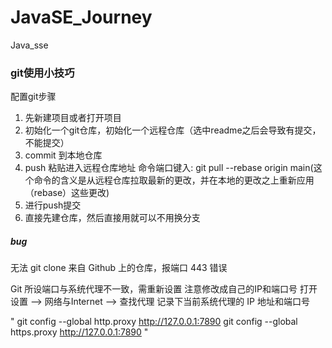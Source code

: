 # JavaSE_Journey
Java_sse




### git使用小技巧
配置git步骤
1. 先新建项目或者打开项目
2. 初始化一个git仓库，初始化一个远程仓库（选中readme之后会导致有提交，不能提交）
3. commit 到本地仓库
4. push 粘贴进入远程仓库地址
命令端口键入: git pull --rebase origin main(这个命令的含义是从远程仓库拉取最新的更改，并在本地的更改之上重新应用（rebase）这些更改)
5. 进行push提交
6. 直接先建仓库，然后直接用就可以不用换分支

##### bug
无法 git clone 来自 Github 上的仓库，报端口 443 错误

Git 所设端口与系统代理不一致，需重新设置
注意修改成自己的IP和端口号
打开 设置 --> 网络与Internet --> 查找代理
记录下当前系统代理的 IP 地址和端口号

"
git config --global http.proxy http://127.0.0.1:7890
git config --global https.proxy http://127.0.0.1:7890
"